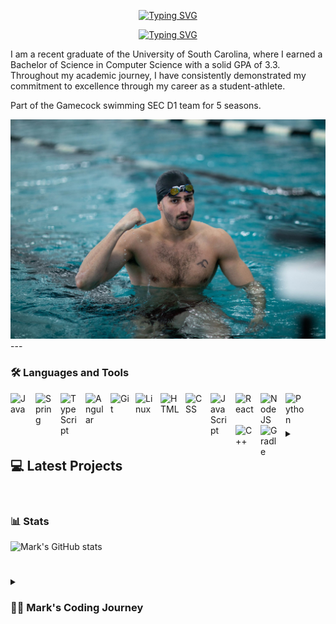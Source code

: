 <div align="center">
  <p>
    <a href="https://git.io/typing-svg"><img src="https://readme-typing-svg.demolab.com?font=Fira+Code&size=30&pause=1000&color=F70C0E&center=true&repeat=false&random=false&width=435&lines=Mark+Shperkin" alt="Typing SVG" /></a>
  </p>
  
  <p>
<a href="https://git.io/typing-svg"><img src="https://readme-typing-svg.demolab.com?font=Fira+Code&pause=1000&color=F70000&center=true&random=false&width=435&lines=Student-Athlete;Computer+Science;Passionate+developer+from+Israel" alt="Typing SVG" /></a>
  </p>
</div>

I am a recent graduate of the University of South Carolina, where I earned a Bachelor of Science in Computer Science with a solid GPA of 3.3. Throughout my academic journey, I have consistently demonstrated my commitment to excellence through my career as a student-athlete.

Part of the Gamecock swimming SEC D1 team for 5 seasons. 

<div id="header" align="center">
<img src="swimming.jpg" width="900"/>
</div>
---

### :hammer_and_wrench: Languages and Tools

<img align="left" alt="Java" width="30px" style="padding-right:10px;" src="https://cdn.jsdelivr.net/gh/devicons/devicon/icons/java/java-original.svg"/>
<img align="left" alt="Spring" width="30px" style="padding-right:10px;" src="https://cdn.jsdelivr.net/gh/devicons/devicon/icons/cplusplus/cplusplus-original.svg" />          
<img align="left" alt="TypeScript" width="30px" style="padding-right:10px;" src="https://cdn.jsdelivr.net/gh/devicons/devicon/icons/python/python-original.svg" /> 
<img align="left" alt="Angular" width="30px" style="padding-right:10px;" src="https://cdn.jsdelivr.net/gh/devicons/devicon/icons/kotlin/kotlin-original.svg" /> 
<img align="left" alt="Git" width="30px" style="padding-right:10px;" src="https://cdn.jsdelivr.net/gh/devicons/devicon/icons/github/github-original.svg" />
<img align="left" alt="Linux" width="30px" style="padding-right:10px;" src="https://cdn.jsdelivr.net/gh/devicons/devicon/icons/linux/linux-original.svg" />
<img align="left" alt="HTML" width="30px" style="padding-right:10px;" src="https://cdn.jsdelivr.net/gh/devicons/devicon/icons/matlab/matlab-original.svg" /> 
<img align="left" alt="CSS" width="30px" style="padding-right:10px;" src="https://cdn.jsdelivr.net/gh/devicons/devicon/icons/haskell/haskell-original.svg" />
<img align="left" alt="JavaScript" width="30px" style="padding-right:10px;" src="https://cdn.jsdelivr.net/gh/devicons/devicon/icons/django/django-plain.svg" />
<img align="left" alt="React" width="30px" style="padding-right:10px;" src="https://cdn.jsdelivr.net/gh/devicons/devicon/icons/androidstudio/androidstudio-original.svg" />
<img align="left" alt="NodeJS" width="30px" style="padding-right:10px;" src="https://cdn.jsdelivr.net/gh/devicons/devicon/icons/html5/html5-original.svg" />
<img align="left" alt="Python" width="30px" style="padding-right:10px;" src="https://cdn.jsdelivr.net/gh/devicons/devicon/icons/css3/css3-original.svg" />
<img align="left" alt="C++" width="30px" style="padding-right:10px;" src="https://cdn.jsdelivr.net/gh/devicons/devicon/icons/mysql/mysql-original.svg" />
<img align="left" alt="Gradle" width="30px" style="padding-right:10px;" src="https://cdn.jsdelivr.net/gh/devicons/devicon/icons/gradle/gradle-plain.svg" />
<br />

#

<!-- BEGIN PROJECTS-CARDS -->

<details> 
  <summary><h2></>💻 Latest Projects</h2></summary>
  
  <h3>Backgammon AI Agent</h3>
  <p align="left">
    Rule-based chatbot integrated with an AI agent that plays backgammon using the MinMax search method.
  </p>
  <p align="left">
    <em>This project is still in progress.</em>
  </p>
  <p align="left">
    <a href="https://github.com/markshperkin/CSCE580-MarkShperkin-repo">View Project</a>
  </p>

  <h3>Mobile Applications</h3>
  <ul>
    <li>
      <strong><a href="https://github.com/markshperkin/location">Location:</a></strong> Mobile application designed to retrieve user location and display it on a map interface.
    </li>
    <li>
      <strong><a href="https://github.com/markshperkin/CameraXApp">CameraXApp:</a></strong> Mobile application enabling users to capture photos and videos, with additional photo editing capabilities.
    </li>
    <li>
      <strong><a href="https://github.com/markshperkin/MiniPaint">MiniPaint:</a></strong> Mobile application allowing users to express creativity through drawing, equipped with diverse drawing tools.
    </li>
    <li>
      <strong><a href="https://github.com/markshperkin/Sensor-Game-Application">Sensor-Game-Application:</a></strong> Mobile application offering users an engaging gaming experience utilizing the device's built-in sensors.
    </li>
  </ul>

  <a href="https://github.com/markshperkin?tab=repositories"><img alt="All Repositories" title="All Repositories" src="https://custom-icon-badges.demolab.com/badge/-Click%20Here%20For%20All%20My%20Repos-1F222E?style=for-the-badge&logoColor=white&logo=repo"/></a>
</details>

<!-- END PROJECTS-CARDS -->




#

### 📊 Stats

![Mark's GitHub stats](https://github-readme-stats.vercel.app/api?username=markshperkin&show_icons=true&theme=gruvbox)

<!-- ![GitHub Streak](https://streak-stats.demolab.com?user=ForrestKnight&theme=gruvbox&border_radius=4.5) -->

#

<details>
 <summary><h3>👨‍💻 Mark's Coding Journey</h3></summary>
<h2>Blossoming Passion and the Thrill of the Challenge:</h2>

My passion for coding blossomed at the University of South Carolina, where I was constantly challenged and inspired by a supportive community. One of the most rewarding aspects of my coding journey has been the immense satisfaction that comes from solving coding problems. It is about cracking a complex puzzle or finally reaching the summit after a challenging climb. The initial frustration of grappling with a problem, followed by the "aha!" moment when the solution clicks into place, is a uniquely exhilarating experience.

<h2>Fueled by Accomplishment:</h2>

This sense of accomplishment fuels my motivation to tackle even more intricate challenges. It's a continuous learning process, where every solved problem opens the door to new possibilities and ignites a desire to explore further. The joy of problem-solving is what truly fuels my passion for coding and propels me forward on this exciting journey.

<h2>Embracing the Real World:</h2>

Graduation marks a transition from the structured learning environment to the dynamic world of professional development. While the curriculum and specific problem sets may change, the thrill of problem-solving and the satisfaction it brings remain constant. I'm eager to test my skills in real-world scenarios, tackling complex problems that impact businesses and communities. The prospect of collaborating with experienced developers and contributing solutions that address tangible challenges is incredibly exciting. I'm confident that the foundation I built at USC, coupled with the continuous learning spirit fostered by the coding community, will equip me to navigate these new challenges and experience the profound satisfaction that comes with making a real-world impact through code.

  

